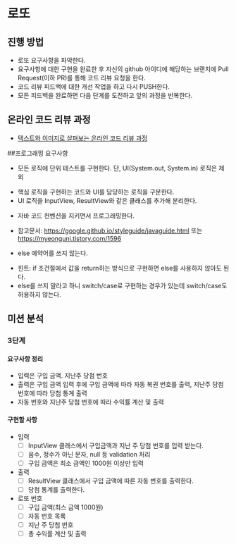 # 로또
## 진행 방법
* 로또 요구사항을 파악한다.
* 요구사항에 대한 구현을 완료한 후 자신의 github 아이디에 해당하는 브랜치에 Pull Request(이하 PR)를 통해 코드 리뷰 요청을 한다.
* 코드 리뷰 피드백에 대한 개선 작업을 하고 다시 PUSH한다.
* 모든 피드백을 완료하면 다음 단계를 도전하고 앞의 과정을 반복한다.

## 온라인 코드 리뷰 과정
* [텍스트와 이미지로 살펴보는 온라인 코드 리뷰 과정](https://github.com/next-step/nextstep-docs/tree/master/codereview)

##프로그래밍 요구사항
* 모든 로직에 단위 테스트를 구현한다. 단, UI(System.out, System.in) 로직은 제외
- 핵심 로직을 구현하는 코드와 UI를 담당하는 로직을 구분한다.
- UI 로직을 InputView, ResultView와 같은 클래스를 추가해 분리한다.
* 자바 코드 컨벤션을 지키면서 프로그래밍한다.
- 참고문서: https://google.github.io/styleguide/javaguide.html 또는 https://myeonguni.tistory.com/1596
* else 예약어를 쓰지 않는다.
- 힌트: if 조건절에서 값을 return하는 방식으로 구현하면 else를 사용하지 않아도 된다.
- else를 쓰지 말라고 하니 switch/case로 구현하는 경우가 있는데 switch/case도 허용하지 않는다.

## 미션 분석

### 3단계

#### 요구사항 정리
- 입력은 구입 금액. 지난주 당첨 번호
- 출력은 구입 금액 입력 후에 구입 금액에 따라 자동 복권 번호를 출력, 지난주 당첨 번호에 따라 당첨 통계 출력
- 자동 번호와 지난주 당첨 번호에 따라 수익률 계산 및 출력

#### 구현할 사항

- 입력
    - [ ] InputView 클래스에서 구입금액과 지난 주 당첨 번호를 입력 받는다.
    - [ ] 음수, 정수가 아닌 문자, null 등 validation 처리
    - [ ] 구입 금액은 최소 금액인 1000원 이상만 입력
- 출력
    - [ ] ResultView 클래스에서 구입 금액에 따른 자동 번호를 출력한다.
    - [ ] 당첨 통계를 출력한다.
- 로또 번호
    - [ ] 구입 금액(최스 금액 1000원)
    - [ ] 자동 번호 목록
    - [ ] 지난 주 당첨 번호
    - [ ] 총 수익률 계산 및 출력